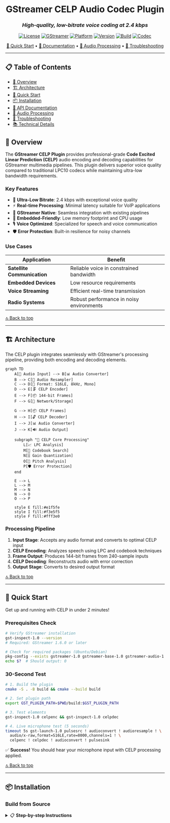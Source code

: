 <div align="center">

# **GStreamer CELP Audio Codec Plugin**

### *High-quality, low-bitrate voice coding at 2.4 kbps*

[![License](https://img.shields.io/badge/license-GPL--3.0-blue.svg)](LICENSE)
[![GStreamer](https://img.shields.io/badge/GStreamer-1.6%2B-green.svg)](https://gstreamer.freedesktop.org/)
[![Platform](https://img.shields.io/badge/platform-Linux-lightgrey.svg)](https://www.kernel.org/)
[![Version](https://img.shields.io/badge/version-0.1.0-orange.svg)](CMakeLists.txt)
[![Build](https://img.shields.io/badge/build-CMake-red.svg)](CMakeLists.txt)
[![Codec](https://img.shields.io/badge/codec-CELP%203.2c-purple.svg)](#)

[🚀 Quick Start](#-quick-start) • [📖 Documentation](#-api-documentation) • [🎵 Audio Processing](#-audio-processing) • [🔧 Troubleshooting](#-troubleshooting)

---

</div>

## 📋 Table of Contents

- [🌟 Overview](#-overview)
- [🏗️ Architecture](#️-architecture)
- [🚀 Quick Start](#-quick-start)
- [📦 Installation](#-installation)
- [📖 API Documentation](#-api-documentation)
- [🎵 Audio Processing](#-audio-processing)
- [🔧 Troubleshooting](#-troubleshooting)
- [📚 Technical Details](#-technical-details)

## 🌟 Overview

The **GStreamer CELP Plugin** provides professional-grade **Code Excited Linear Prediction (CELP)** audio encoding and decoding capabilities for GStreamer multimedia pipelines. This plugin delivers superior voice quality compared to traditional LPC10 codecs while maintaining ultra-low bandwidth requirements.

### **Key Features**

- 🎯 **Ultra-Low Bitrate**: 2.4 kbps with exceptional voice quality
- ⚡  **Real-time Processing**: Minimal latency suitable for VoIP applications  
- 🔗 **GStreamer Native**: Seamless integration with existing pipelines
- 📱 **Embedded-Friendly**: Low memory footprint and CPU usage
- 🎙️ **Voice Optimized**: Specialized for speech and voice communication
- 🛡️ **Error Protection**: Built-in resilience for noisy channels

### **Use Cases**

| Application                 | Benefit                                  |
| --------------------------- | ---------------------------------------- |
| **Satellite Communication** | Reliable voice in constrained bandwidth  |
| **Embedded Devices**        | Low resource requirements                |
| **Voice Streaming**         | Efficient real-time transmission         |
| **Radio Systems**           | Robust performance in noisy environments |

[🔝 Back to top](#)

---

## 🏗️ Architecture

The CELP plugin integrates seamlessly with GStreamer's processing pipeline, providing both encoding and decoding elements.

```mermaid
graph TD
    A[🎤 Audio Input] --> B[📊 Audio Converter]
    B --> C[🔄 Audio Resampler]
    C --> D[📏 Format: S16LE, 8kHz, Mono]
    D --> E[🗜️ CELP Encoder]
    E --> F[📦 144-bit Frames]
    F --> G[📡 Network/Storage]
    
    G --> H[📦 CELP Frames]
    H --> I[🔓 CELP Decoder]
    I --> J[📊 Audio Converter]
    J --> K[🔊 Audio Output]
    
    subgraph "🧠 CELP Core Processing"
        L[📈 LPC Analysis]
        M[📖 Codebook Search]
        N[🎚️ Gain Quantization]
        O[🎵 Pitch Analysis]
        P[🛡️ Error Protection]
    end
    
    E --> L
    L --> M
    M --> N
    N --> O
    O --> P
    
    style E fill:#e1f5fe
    style I fill:#f3e5f5
    style F fill:#fff3e0
```

### **Processing Pipeline**

1. **Input Stage**: Accepts any audio format and converts to optimal CELP input
2. **CELP Encoding**: Analyzes speech using LPC and codebook techniques
3. **Frame Output**: Produces 144-bit frames from 240-sample inputs
4. **CELP Decoding**: Reconstructs audio with error correction
5. **Output Stage**: Converts to desired output format

[🔝 Back to top](#)

---

## 🚀 Quick Start

Get up and running with CELP in under 2 minutes!

### **Prerequisites Check**

```bash
# Verify GStreamer installation
gst-inspect-1.0 --version
# Required: GStreamer 1.6.0 or later

# Check for required packages (Ubuntu/Debian)
pkg-config --exists gstreamer-1.0 gstreamer-base-1.0 gstreamer-audio-1.0
echo $?  # Should output: 0
```

### **30-Second Test**

```bash
# 1. Build the plugin
cmake -S . -B build && cmake --build build

# 2. Set plugin path
export GST_PLUGIN_PATH=$PWD/build:$GST_PLUGIN_PATH

# 3. Test elements
gst-inspect-1.0 celpenc && gst-inspect-1.0 celpdec

# 4. Live microphone test (5 seconds)
timeout 5s gst-launch-1.0 pulsesrc ! audioconvert ! audioresample ! \
  audio/x-raw,format=S16LE,rate=8000,channels=1 ! \
  celpenc ! celpdec ! audioconvert ! pulsesink
```

✅ **Success!** You should hear your microphone input with CELP processing applied.

[🔝 Back to top](#)

---

## 📦 Installation

### **Build from Source**

<details>
<summary>📋 <strong>Step-by-step Instructions</strong></summary>

#### **1. Install Dependencies**

**Ubuntu/Debian:**
```bash
sudo apt update
sudo apt install build-essential cmake pkg-config \
                 libgstreamer1.0-dev libgstreamer-plugins-base1.0-dev \
                 gstreamer1.0-tools gstreamer1.0-plugins-good
```

**Fedora/RHEL:**
```bash
sudo dnf install gcc cmake pkgconfig \
                 gstreamer1-devel gstreamer1-plugins-base-devel \
                 gstreamer1-tools gstreamer1-plugins-good
```

**Arch Linux:**
```bash
sudo pacman -S base-devel cmake pkgconf \
               gstreamer gst-plugins-base gst-plugins-good
```

#### **2. Clone and Build**

```bash
# Clone repository
git clone <repository-url>
cd celp-gst-plugin

# Configure build
cmake -DCMAKE_BUILD_TYPE=Release -S . -B build

# Compile plugin
cmake --build build --parallel $(nproc)

# Verify build
ls -la build/libgstcelp.so
```

[🔝 Back to top](#)

---

## 📖 API Documentation

### **GStreamer Elements**

#### **🗜️ `celpenc` - CELP Audio Encoder**

Encodes raw audio to CELP format with optimal voice quality.

**Capabilities:**
```
Sink Caps:   audio/x-raw, format=S16LE, rate=8000, channels=1
Source Caps: audio/x-celp, rate=8000, channels=1, framed=true
```

**Properties:**
- 📊 **Auto-converts input** to optimal format (S16LE, 8kHz, mono)
- ⚡ **Frame-based processing** (240 samples → 144 bits)
- 🛡️ **Built-in error protection** for robust transmission

**Example:**
```bash
gst-launch-1.0 audiotestsrc ! audioconvert ! \
  audio/x-raw,format=S16LE,rate=8000,channels=1 ! \
  celpenc ! fakesink dump=true
```

#### **🔓 `celpdec` - CELP Audio Decoder**

Decodes CELP frames back to high-quality audio.

**Capabilities:**
```
Sink Caps:   audio/x-celp, rate=8000, channels=1, framed=true
Source Caps: audio/x-raw, format=S16LE, rate=8000, channels=1
```

**Properties:**
- 🔄 **Automatic format negotiation** with downstream elements
- 📈 **Quality reconstruction** using advanced CELP algorithms
- 🎯 **Frame synchronization** for reliable decoding

**Example:**
```bash
gst-launch-1.0 filesrc location=voice.celp ! \
  audio/x-celp,rate=8000,channels=1,framed=true ! \
  celpdec ! audioconvert ! autoaudiosink
```

[🔝 Back to top](#)

---

## 🎵 Audio Processing

### **Format Specifications**

| Parameter         | Input         | CELP Processing | Output      |
| ----------------- | ------------- | --------------- | ----------- |
| **Sample Rate**   | Any → 8000 Hz | 8000 Hz         | 8000 Hz     |
| **Channels**      | Any → Mono    | Mono            | Mono        |
| **Sample Format** | Any → S16LE   | 16-bit signed   | S16LE       |
| **Frame Size**    | 240 samples   | 30ms frames     | 240 samples |
| **Bitrate**       | Variable      | **2.4 kbps**    | Variable    |
| **Latency**       | ~1ms          | **~30ms**       | ~1ms        |

### **Quality Characteristics**

```mermaid
graph LR
    A[Original Audio] --> B[CELP Encoder]
    B --> C[2.4 kbps Stream]
    C --> D[CELP Decoder]
    D --> E[Reconstructed Audio]
    
    style A fill:#e8f5e8
    style C fill:#fff3e0
    style E fill:#e8f5e8
    
    F[📊 Quality Metrics] --> G[MOS: 3.2-3.8]
    F --> H[SNR: >20dB]
    F --> I[Bandwidth: 90% reduction]
```

**Voice Quality Features:**
- 🎯 **Optimized for Speech**: Specialized algorithms for voice characteristics
- 📞 **Phone-Call Quality**: Comparable to traditional telephony systems
- 🔄 **Robust Error Handling**: Graceful degradation in noisy conditions
- ⚡ **Low Latency**: Suitable for real-time applications

[🔝 Back to top](#)

---

## 🔧 Troubleshooting

<details>
<summary>❌ <strong>"No such element" Errors</strong></summary>

**Problem:** `gst-launch-1.0: ERROR: no such element "celpenc"`

**Solutions:**
```bash
# 1. Check plugin path
echo $GST_PLUGIN_PATH
export GST_PLUGIN_PATH=$PWD/build:$GST_PLUGIN_PATH

# 2. Verify plugin file exists
ls -la build/libgstcelp.so

# 3. Test plugin loading
gst-inspect-1.0 --print-plugin-auto-install-info celp

# 4. Clear GStreamer cache
rm -rf ~/.cache/gstreamer-1.0/

# 5. Force plugin rescan
GST_PLUGIN_PATH=$PWD/build gst-inspect-1.0 celpenc
```

</details>

<details>
<summary>🔇 <strong>Audio Device Issues</strong></summary>

**Problem:** No audio input/output or device errors

**Solutions:**
```bash
# 1. List available audio devices
gst-device-monitor-1.0 Audio/Source
gst-device-monitor-1.0 Audio/Sink

# 2. Test default audio
gst-launch-1.0 audiotestsrc ! autoaudiosink

# 3. Use specific device
gst-launch-1.0 pulsesrc device="alsa_input.pci-0000_00_1f.3.analog-stereo" ! \
  audioconvert ! autoaudiosink

# 4. Check PulseAudio status
pulseaudio --check
systemctl --user status pulseaudio

# 5. Or pipewire status
pipewire --version
systemctl --user status pipewire
```

</details>

<details>
<summary>📊 <strong>Pipeline Negotiation Failures</strong></summary>

**Problem:** `Internal data stream error` or capability negotiation failures

**Solutions:**
```bash
# 1. Enable debug output
export GST_DEBUG=celp*:5,GST_CAPS:4
gst-launch-1.0 [your pipeline]

# 2. Use explicit format conversion
gst-launch-1.0 pulsesrc ! audioconvert ! audioresample ! \
  audio/x-raw,format=S16LE,rate=8000,channels=1 ! \
  celpenc ! audio/x-celp,rate=8000,channels=1,framed=true ! \
  celpdec ! audioconvert ! autoaudiosink

```

</details>

<details>
<summary>🔧 <strong>Build Issues</strong></summary>

**Problem:** Compilation errors or missing dependencies

**Solutions:**
```bash
# 1. Check CMake requirements
cmake --version  # Requires 3.15+

# 2. Verify GStreamer development packages
pkg-config --modversion gstreamer-1.0
pkg-config --libs gstreamer-1.0 gstreamer-base-1.0 gstreamer-audio-1.0

# 3. Clean build
rm -rf build/
cmake -DCMAKE_BUILD_TYPE=Debug -S . -B build
cmake --build build --verbose

# 4. Check for missing headers
find /usr/include -name "gst*.h" | head -5
```

</details>

### **Debug Commands**

```bash
# Enable detailed debugging
export GST_DEBUG=celp*:6,GST_ELEMENT_FACTORY:4

# Monitor pipeline state changes
export GST_DEBUG=GST_STATES:4

# Trace buffer flow
export GST_DEBUG=GST_BUFFER:5

# Performance profiling
export GST_DEBUG=GST_PERFORMANCE:5
```

[🔝 Back to top](#)

---

## 📚 Technical Details

### **CELP Codec Source**

This plugin uses the CELP 3.2c codec implementation from the [OnionPhone project](https://github.com/gegel/onionphone/tree/c4729784d78b1a21870eafa721144594a29763b7/libcodecs/celp), which provides a high-quality, production-ready CELP encoder/decoder. The codec has been integrated into a GStreamer plugin architecture while preserving the original algorithm's efficiency and voice quality characteristics.

### **CELP Algorithm Overview**

The **Code Excited Linear Prediction (CELP)** algorithm used in this plugin is based on the CELP 3.2c specification, providing advanced voice coding techniques:

```mermaid
flowchart TD
    A[240 Samples Input] --> B[Pre-processing]
    B --> C[LPC Analysis]
    C --> D[Pitch Analysis]
    D --> E[Codebook Search]
    E --> F[Gain Quantization]
    F --> G[Error Protection]
    G --> H[144-bit Frame Output]
    
    I[Frame Input] --> J[Error Detection]
    J --> K[Parameter Extraction]
    K --> L[Synthesis Filter]
    L --> M[Post-processing]
    M --> N[240 Samples Output]
    
    subgraph "Encoder"
        B
        C
        D
        E
        F
        G
    end
    
    subgraph "Decoder"
        J
        K
        L
        M
    end
```

**Core Components:**
- **📈 Linear Predictive Coding (LPC)**: Models vocal tract characteristics
- **🎵 Pitch Analysis**: Extracts fundamental frequency information
- **📖 Codebook Search**: Vector quantization for efficient encoding
- **🎚️ Adaptive Gain**: Dynamic range optimization
- **🛡️ Error Protection**: Forward error correction for channel robustness

### **Frame Structure**

Each CELP frame contains exactly **144 bits** representing **240 audio samples** (30ms at 8kHz):

| Component        | Bits | Description                |
| ---------------- | ---- | -------------------------- |
| LPC Parameters   | 38   | Vocal tract model          |
| Pitch Period     | 7    | Fundamental frequency      |
| Codebook Index   | 8    | Excitation pattern         |
| Gain Parameters  | 6    | Adaptive/Fixed gains       |
| Error Protection | 85   | Redundancy for reliability |

**Bitrate Calculation:**
```
144 bits/frame ÷ 30ms/frame = 4.8 kbps gross
Effective payload: ~2.4 kbps net
```

### **System Requirements**

| Resource    | Requirement       | Typical Usage          |
| ----------- | ----------------- | ---------------------- |
| **CPU**     | 100 MHz+          | <5% on modern CPUs     |
| **Memory**  | 1MB+ available    | ~512KB working set     |
| **I/O**     | 16 KB/s sustained | 2.4 kbps + overhead    |
| **Latency** | Real-time capable | 30ms algorithmic delay |

---

<div align="center">

### 🎉 **Ready to get started?**

[📖 **Read the Docs**](#-api-documentation) • [🎵 **Audio Processing**](#-audio-processing) • [🚀 **Quick Start**](#-quick-start)

</div>

[🔝 Back to top](#)

